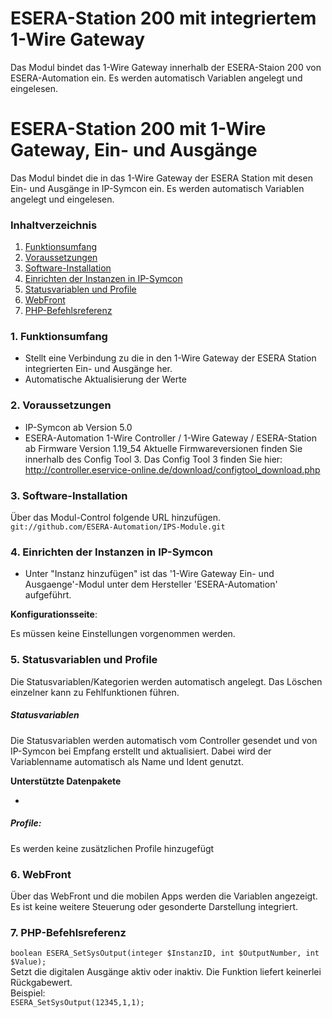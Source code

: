 # ESERA-Station 200 mit integriertem 1-Wire Gateway
Das Modul bindet das 1-Wire Gateway innerhalb der ESERA-Staion 200 von ESERA-Automation ein. Es werden automatisch Variablen angelegt und eingelesen.


# ESERA-Station 200 mit 1-Wire Gateway, Ein- und Ausgänge
Das Modul bindet die in das 1-Wire Gateway der ESERA Station mit desen Ein- und Ausgänge in IP-Symcon ein. Es werden automatisch Variablen angelegt und eingelesen.

### Inhaltverzeichnis

1. [Funktionsumfang](#1-funktionsumfang)
2. [Voraussetzungen](#2-voraussetzungen)
3. [Software-Installation](#3-software-installation)
4. [Einrichten der Instanzen in IP-Symcon](#4-einrichten-der-instanzen-in-ip-symcon)
5. [Statusvariablen und Profile](#5-statusvariablen-und-profile)
6. [WebFront](#6-webfront)
7. [PHP-Befehlsreferenz](#7-php-befehlsreferenz)

### 1. Funktionsumfang

* Stellt eine Verbindung zu die in den  1-Wire Gateway der ESERA Station integrierten Ein- und Ausgänge her.
* Automatische Aktualisierung der Werte

### 2. Voraussetzungen

- IP-Symcon ab Version 5.0
- ESERA-Automation 1-Wire Controller / 1-Wire Gateway / ESERA-Station ab Firmware Version 1.19_54
  Aktuelle Firmwareversionen finden Sie innerhalb des Config Tool 3. Das Config Tool 3 finden Sie hier: http://controller.eservice-online.de/download/configtool_download.php

### 3. Software-Installation

Über das Modul-Control folgende URL hinzufügen.  
`git://github.com/ESERA-Automation/IPS-Module.git`  

### 4. Einrichten der Instanzen in IP-Symcon

- Unter "Instanz hinzufügen" ist das '1-Wire Gateway Ein- und Ausgaenge'-Modul unter dem Hersteller 'ESERA-Automation' aufgeführt.  

__Konfigurationsseite__:

Es müssen keine Einstellungen vorgenommen werden.

### 5. Statusvariablen und Profile

Die Statusvariablen/Kategorien werden automatisch angelegt. Das Löschen einzelner kann zu Fehlfunktionen führen.

##### Statusvariablen

Die Statusvariablen werden automatisch vom Controller gesendet und von IP-Symcon bei Empfang erstellt und aktualisiert.
Dabei wird der Variablenname automatisch als Name und Ident genutzt.

__Unterstützte Datenpakete__

-

##### Profile:

Es werden keine zusätzlichen Profile hinzugefügt

### 6. WebFront

Über das WebFront und die mobilen Apps werden die Variablen angezeigt. Es ist keine weitere Steuerung oder gesonderte Darstellung integriert.

### 7. PHP-Befehlsreferenz
`boolean ESERA_SetSysOutput(integer $InstanzID, int $OutputNumber, int $Value);`  
Setzt die digitalen Ausgänge aktiv oder inaktiv.
Die Funktion liefert keinerlei Rückgabewert.  
Beispiel:  
`ESERA_SetSysOutput(12345,1,1);`  
  
